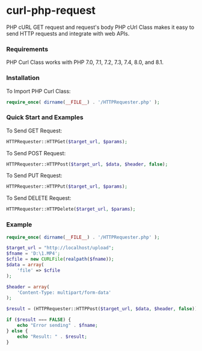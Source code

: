# curl-php-request
PHP cURL GET request and request's body
PHP cUrl Class makes it easy to send HTTP requests and integrate with web APIs.
### Requirements

PHP Curl Class works with PHP 7.0, 7.1, 7.2, 7.3, 7.4, 8.0, and 8.1.

### Installation

To Import PHP Curl Class:

```php
require_once( dirname(__FILE__) . '/HTTPRequester.php' );
```

### Quick Start and Examples


To Send GET Request:

```php
HTTPRequester::HTTPGet($target_url, $params);

```
To Send POST Request:

```php
HTTPRequester::HTTPPost($target_url, $data, $header, false);

```
To Send PUT Request:

```php
HTTPRequester::HTTPPut($target_url, $params);

```
To Send DELETE Request:

```php
HTTPRequester::HTTPDelete($target_url, $params);

```
### Example
```php
require_once( dirname(__FILE__) . '/HTTPRequester.php' );

$target_url = "http://localhost/upload";
$fname = 'D:\1.MP4';
$cfile = new CURLFile(realpath($fname));
$data = array(
    'file' => $cfile
);

$header = array(
    'Content-Type: multipart/form-data'
);

$result = (HTTPRequester::HTTPPost($target_url, $data, $header, false));

if ($result === FALSE) {
    echo "Error sending" . $fname;
} else {
    echo "Result: " . $result;
}

```
